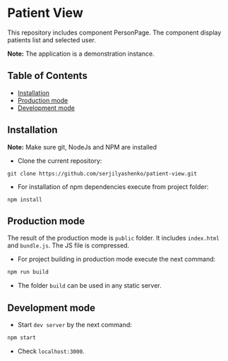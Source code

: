 # Patient View

This repository includes component PersonPage. The component display patients list and selected user.

**Note:** The application is a demonstration instance. 

## Table of Contents

- [Installation](#instalation)
- [Production mode](#production-mode)
- [Development mode](#development-mode)

## Installation

**Note:** Make sure git, NodeJs and NPM are installed

* Clone the current repository:
```bush
git clone https://github.com/serjilyashenko/patient-view.git
```
* For installation of npm dependencies execute from project folder:
```bush
npm install
```

## Production mode

The result of the production mode is `public` folder. It includes `index.html` and `bundle.js`.
The JS file is compressed.

* For project building in production mode execute the next command:
```sh
npm run build
```

* The folder `build` can be used in any static server.

## Development mode

* Start `dev server` by the next command:
```bash
npm start
```

* Check `localhost:3000`.
